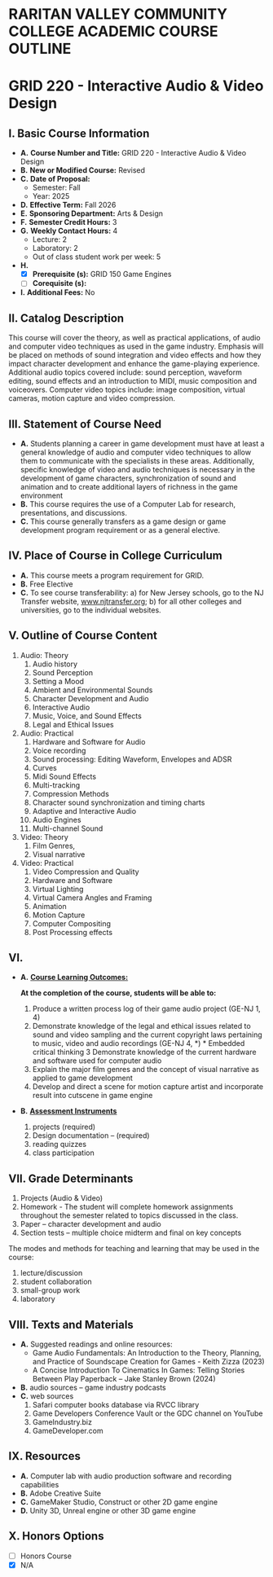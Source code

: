 # RARITAN VALLEY COMMUNITY COLLEGE ACADEMIC COURSE OUTLINE

# GRID 220 - Interactive Audio & Video Design

## I. Basic Course Information

- **A.** **Course Number and Title:** GRID 220 - Interactive Audio & Video Design
- **B.** **New or Modified Course:** Revised
- **C.** **Date of Proposal:**  
    - Semester: Fall  
    - Year: 2025
- **D.** **Effective Term:** Fall 2026
- **E.** **Sponsoring Department:** Arts & Design
- **F.** **Semester Credit Hours:** 3
- **G.** **Weekly Contact Hours:** 4 
    - Lecture: 2
    - Laboratory: 2  
    - Out of class student work per week: 5
- **H.** 
    - [x] **Prerequisite (s):** GRID 150 Game Engines
    - [ ] **Corequisite (s):** 
- **I.** **Additional Fees:** No

## II. Catalog Description

This course will cover the theory, as well as practical applications, of audio and computer video techniques as used in the game industry. Emphasis will be placed on methods of sound integration and video effects and how they impact character development and enhance the game-playing experience. Additional audio topics covered include: sound perception, waveform editing, sound effects and an introduction to MIDI, music composition and voiceovers. Computer video topics include: image composition, virtual cameras, motion capture and video compression.

## III. Statement of Course Need

- **A.** Students planning a career in game development must have at least a general knowledge of audio and computer video techniques to allow them to communicate with the specialists in these areas. Additionally, specific knowledge of video and audio techniques is necessary in the development of game characters, synchronization of sound and animation and to create additional layers of richness in the game environment
- **B.** This course requires the use of a Computer Lab for research, presentations, and discussions.
- **C.** This course generally transfers as a game design or game development program requirement or as a general elective.

## IV. Place of Course in College Curriculum

- **A.** This course meets a program requirement for GRID.
- **B.** Free Elective
- **C.** To see course transferability: a) for New Jersey schools, go to the NJ Transfer website, www.njtransfer.org; b) for all other colleges and universities, go to the individual websites.

## V. Outline of Course Content

1. Audio: Theory
    1. Audio history
    2. Sound Perception
    3. Setting a Mood
    4. Ambient and Environmental Sounds
    5. Character Development and Audio
    6. Interactive Audio
    7. Music, Voice, and Sound Effects
    8. Legal and Ethical Issues
1. Audio: Practical
    1. Hardware and Software for Audio
    2. Voice recording
    3. Sound processing: Editing Waveform, Envelopes and ADSR
    4. Curves
    5. Midi Sound Effects
    6. Multi-tracking
    7. Compression Methods
    8. Character sound synchronization and timing charts
    9. Adaptive and Interactive Audio
    10. Audio Engines
    11. Multi-channel Sound
1. Video: Theory
    1. Film Genres,
    2. Visual narrative
1. Video: Practical
    1. Video Compression and Quality
    2. Hardware and Software
    3. Virtual Lighting
    4. Virtual Camera Angles and Framing
    5. Animation
    6. Motion Capture
    7. Computer Compositing
    8. Post Processing effects

## VI. 

- **A.** **<u>Course Learning Outcomes:</u>**  

    **At the completion of the course, students will be able to:**  
    1. Produce a written process log of their game audio project  (GE-NJ 1, 4)  
    2. Demonstrate knowledge of the legal and ethical issues related to sound and video sampling and the current copyright laws pertaining to music, video and audio recordings (GE-NJ 4, *) * Embedded critical thinking 
    3 Demonstrate knowledge of the current hardware and software used for computer audio
    4. Explain the major film genres and the concept of visual narrative as applied to game development
    5. Develop and direct a scene for motion capture artist and incorporate result into cutscene in game engine

- **B.** **<u>Assessment Instruments</u>**  
    1. projects (required)
    2. Design documentation – (required) 
    3. reading quizzes
    4. class participation 

## VII. Grade Determinants

1. Projects (Audio & Video)
1. Homework  - The student will complete homework assignments throughout the semester related to topics discussed in the class. 
1. Paper – character development and audio
1. Section tests – multiple choice midterm and final on key concepts

The modes and methods for teaching and learning that may be used in the course:

1. lecture/discussion  
1. student collaboration
1. small-group work 
1. laboratory 

## VIII. Texts and Materials
- **A.** Suggested readings and online resources:
    - Game Audio Fundamentals: An Introduction to the Theory, Planning, and Practice of Soundscape Creation for Games - Keith Zizza (2023)
    - A Concise Introduction To Cinematics In Games: Telling Stories Between Play Paperback – Jake Stanley Brown (2024)
- **B.** audio sources – game industry podcasts 
- **C.** web sources
    1. Safari computer books database via RVCC library 
    2. Game Developers Conference Vault or the GDC channel on YouTube 
    3. GameIndustry.biz 
    4. GameDeveloper.com  

## IX. Resources
- **A.** Computer lab with audio production software and recording capabilities 
- **B.** Adobe Creative Suite 
- **C.** GameMaker Studio, Construct or other 2D game engine
- **D.** Unity 3D, Unreal engine or other 3D game engine 

## X. Honors Options
- [ ] Honors Course
- [x] N/A